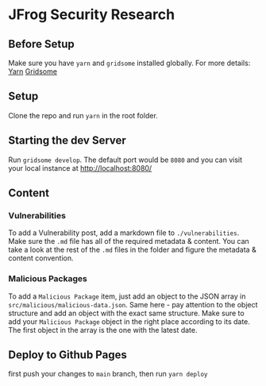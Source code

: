 # JFrog Security Research

## Before Setup
Make sure you have `yarn` and `gridsome` installed globally.
For more details:
[Yarn](https://classic.yarnpkg.com/lang/en/docs/install/)
[Gridsome](https://gridsome.org/docs/gridsome-cli/)
## Setup
Clone the repo and run `yarn` in the root folder.
## Starting the dev Server
Run `gridsome develop`. The default port would be `8080` and you can visit your local instance at [http://localhost:8080/](http://localhost:8080/)

## Content
### Vulnerabilities
To add a Vulnerability post, add a markdown file to `./vulnerabilities`. Make sure the `.md` file has all of the required metadata & content. You can take a look at the rest of the `.md` files in the folder and figure the metadata & content convention.

### Malicious Packages
To add a `Malicious Package` item, just add an object to the JSON array in `src/malicious/malicious-data.json`. Same here - pay attention to the object structure and add an object with the exact same structure. Make sure to add your `Malicious Package` object in the right place according to its date. The first object in the array is the one with the latest date.
## Deploy to Github Pages
first push your changes to `main` branch, then run `yarn deploy`

